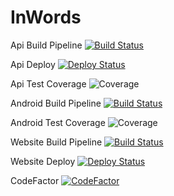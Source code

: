 # InWords

Api Build Pipeline [![Build Status](https://dev.azure.com/InWords/InWordsWebApi/_apis/build/status/WebApi%20Build?branchName=master)](https://dev.azure.com/InWords/InWordsWebApi/_build/latest?definitionId=4&branchName=master)

Api Deploy [![Deploy Status](https://vsrm.dev.azure.com/InWords/_apis/public/Release/badge/b9d41df8-0e90-4c7e-8f1f-0827ff4dd837/1/1)](https://dev.azure.com/InWords/InWordsWebApi/_release?_a=releases&view=mine&definitionId=1)

Api Test Coverage ![Coverage](https://img.shields.io/azure-devops/coverage/InWords/InWordsWebApi/4)

Android Build Pipeline [![Build Status](https://dev.azure.com/InWords/InWordsWebApi/_apis/build/status/Android%20Gradle?branchName=android-develop)](https://dev.azure.com/InWords/InWordsWebApi/_build/latest?definitionId=6&branchName=android-develop)

Android Test Coverage ![Coverage](https://img.shields.io/azure-devops/coverage/InWords/InWordsWebApi/6)

Website Build Pipeline [![Build Status](https://dev.azure.com/InWords/InWordsWebApi/_apis/build/status/Website%20Node?branchName=master)](https://dev.azure.com/InWords/InWordsWebApi/_build/latest?definitionId=10&branchName=master)

Website Deploy [![Deploy Status](https://vsrm.dev.azure.com/InWords/_apis/public/Release/badge/b9d41df8-0e90-4c7e-8f1f-0827ff4dd837/2/2)](https://dev.azure.com/InWords/InWordsWebApi/_release?_a=releases&view=mine&definitionId=2)

CodeFactor [![CodeFactor](https://www.codefactor.io/repository/github/inwords/inwords/badge/master)](https://www.codefactor.io/repository/github/inwords/inwords/overview/master)
